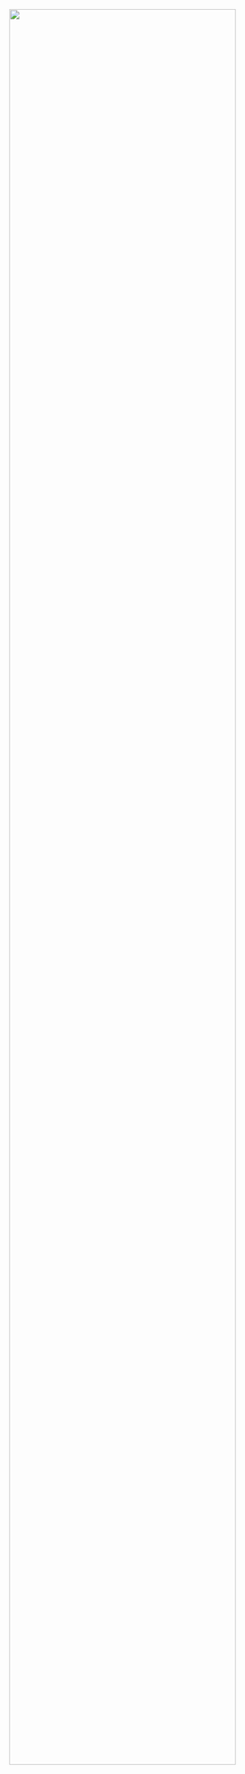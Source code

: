 <div align="center">
	<img width="90%" src="https://lh3.googleusercontent.com/pw/ABLVV85E5v7gS7z6oYT1J_OADTjhi2wP3EU-m5i7aLXykfYjsMwB2pMn8rXGpikM_4mqtO102AkCpnDrlc059l5fElDU2qdrvPOjhhl7ni8IvNsW7M6slUHihxE3-QmUnIx-gieftrE-XPY-G4B5y7nSIfxZ=s1080-p" />
</div>
